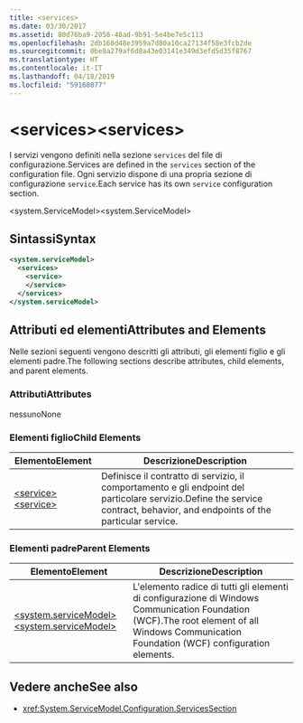 ```yaml
---
title: <services>
ms.date: 03/30/2017
ms.assetid: 80d76ba9-2058-48ad-9b91-5e4be7e5c113
ms.openlocfilehash: 2db168d48e3959a7d80a10ca27134f58e3fcb2de
ms.sourcegitcommit: 0be8a279af6d8a43e03141e349d3efd5d35f8767
ms.translationtype: HT
ms.contentlocale: it-IT
ms.lasthandoff: 04/18/2019
ms.locfileid: "59168077"
---
```

# <a name="services"></a><span data-ttu-id="93fab-101">\<services></span><span class="sxs-lookup"><span data-stu-id="93fab-101">\<services></span></span>
<span data-ttu-id="93fab-102">I servizi vengono definiti nella sezione `services` del file di configurazione.</span><span class="sxs-lookup"><span data-stu-id="93fab-102">Services are defined in the `services` section of the configuration file.</span></span> <span data-ttu-id="93fab-103">Ogni servizio dispone di una propria sezione di configurazione `service`.</span><span class="sxs-lookup"><span data-stu-id="93fab-103">Each service has its own `service` configuration section.</span></span>  
  
 <span data-ttu-id="93fab-104">\<system.ServiceModel></span><span class="sxs-lookup"><span data-stu-id="93fab-104">\<system.ServiceModel></span></span>  
  
## <a name="syntax"></a><span data-ttu-id="93fab-105">Sintassi</span><span class="sxs-lookup"><span data-stu-id="93fab-105">Syntax</span></span>  
  
```xml  
<system.serviceModel>
  <services>
    <service>
    </service>
  </services>
</system.serviceModel>
```  
  
## <a name="attributes-and-elements"></a><span data-ttu-id="93fab-106">Attributi ed elementi</span><span class="sxs-lookup"><span data-stu-id="93fab-106">Attributes and Elements</span></span>  
 <span data-ttu-id="93fab-107">Nelle sezioni seguenti vengono descritti gli attributi, gli elementi figlio e gli elementi padre.</span><span class="sxs-lookup"><span data-stu-id="93fab-107">The following sections describe attributes, child elements, and parent elements.</span></span>  
  
### <a name="attributes"></a><span data-ttu-id="93fab-108">Attributi</span><span class="sxs-lookup"><span data-stu-id="93fab-108">Attributes</span></span>  
 <span data-ttu-id="93fab-109">nessuno</span><span class="sxs-lookup"><span data-stu-id="93fab-109">None</span></span>  
  
### <a name="child-elements"></a><span data-ttu-id="93fab-110">Elementi figlio</span><span class="sxs-lookup"><span data-stu-id="93fab-110">Child Elements</span></span>  
  
|<span data-ttu-id="93fab-111">Elemento</span><span class="sxs-lookup"><span data-stu-id="93fab-111">Element</span></span>|<span data-ttu-id="93fab-112">Descrizione</span><span class="sxs-lookup"><span data-stu-id="93fab-112">Description</span></span>|  
|-------------|-----------------|  
|[<span data-ttu-id="93fab-113">\<service></span><span class="sxs-lookup"><span data-stu-id="93fab-113">\<service></span></span>](../../../../../docs/framework/configure-apps/file-schema/wcf/service.md)|<span data-ttu-id="93fab-114">Definisce il contratto di servizio, il comportamento e gli endpoint del particolare servizio.</span><span class="sxs-lookup"><span data-stu-id="93fab-114">Define the service contract, behavior, and endpoints of the particular service.</span></span>|  
  
### <a name="parent-elements"></a><span data-ttu-id="93fab-115">Elementi padre</span><span class="sxs-lookup"><span data-stu-id="93fab-115">Parent Elements</span></span>  
  
|<span data-ttu-id="93fab-116">Elemento</span><span class="sxs-lookup"><span data-stu-id="93fab-116">Element</span></span>|<span data-ttu-id="93fab-117">Descrizione</span><span class="sxs-lookup"><span data-stu-id="93fab-117">Description</span></span>|  
|-------------|-----------------|  
|[<span data-ttu-id="93fab-118">\<system.serviceModel></span><span class="sxs-lookup"><span data-stu-id="93fab-118">\<system.serviceModel></span></span>](../../../../../docs/framework/configure-apps/file-schema/wcf/system-servicemodel.md)|<span data-ttu-id="93fab-119">L'elemento radice di tutti gli elementi di configurazione di Windows Communication Foundation (WCF).</span><span class="sxs-lookup"><span data-stu-id="93fab-119">The root element of all Windows Communication Foundation (WCF) configuration elements.</span></span>|  
  
## <a name="see-also"></a><span data-ttu-id="93fab-120">Vedere anche</span><span class="sxs-lookup"><span data-stu-id="93fab-120">See also</span></span>

- <xref:System.ServiceModel.Configuration.ServicesSection>
